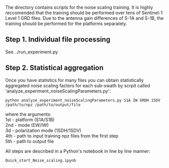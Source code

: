 The directory contains scripts for the noise scaling training. It is highly reccomended that the
training should be performed over tens of Sentinel-1 Level 1 GRD files. Due to the antenna gain
differences of S-1A and S-1B, the training should be performed for the platforms separately.

## Step 1. Individual file processing

See ../run_experiment.py


## Step 2. Statistical aggregation

Once you have statistics for many files you can obtain statistically aggregated noise scaling
factors for each sub-swath by scrpit called 'analyze_experiment_noiseScalingParameters.py':

```
python analyze_experiment_noiseScalingParameters.py S1A IW GRDH 1SDV /path/to/npz /path/to/output/file
```

where the arguments:\
1st - platform (S1A/S1B)\
2nd - mode (EW/IW)\
3d  - polarization mode (1SDH/1SDV)\
4th - path to input training npz files from the first step\
5th - path to output file

All steps are described in a Python's notebook in line by line manner:

```python
Quick_start_Noise_scaling.ipynb
```
